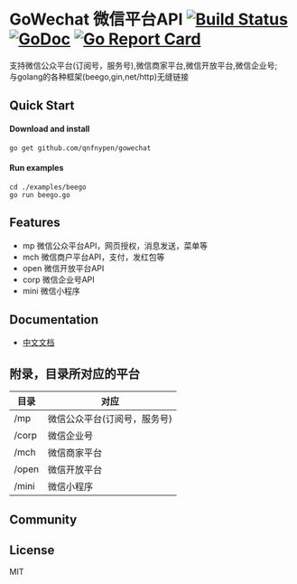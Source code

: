 # GoWechat 微信平台API [![Build Status](https://travis-ci.org/qnfnypen/gowechat.svg?branch=master)](https://travis-ci.org/qnfnypen/gowechat)  [![GoDoc](http://godoc.org/github.com/qnfnypen/gowechat?status.svg)](http://godoc.org/github.com/qnfnypen/gowechat)  [![Go Report Card](https://goreportcard.com/badge/github.com/qnfnypen/gowechat)](https://goreportcard.com/report/github.com/qnfnypen/gowechat)

支持微信公众平台(订阅号，服务号),微信商家平台,微信开放平台,微信企业号;  
与golang的各种框架(beego,gin,net/http)无缝链接

## Quick Start

#### Download and install
    go get github.com/qnfnypen/gowechat

#### Run examples
    cd ./examples/beego
    go run beego.go

## Features
* mp 微信公众平台API，网页授权，消息发送，菜单等
* mch 微信商户平台API，支付，发红包等
* open 微信开放平台API
* corp 微信企业号API
* mini 微信小程序

## Documentation
* [中文文档](https://qnfnypen.github.io/gowechat/)

## 附录，目录所对应的平台

目录| 对应 |
----|------|
/mp | 微信公众平台(订阅号，服务号)  |
/corp | 微信企业号  |
/mch | 微信商家平台  |
/open| 微信开放平台|
/mini| 微信小程序|

## Community

## License
MIT